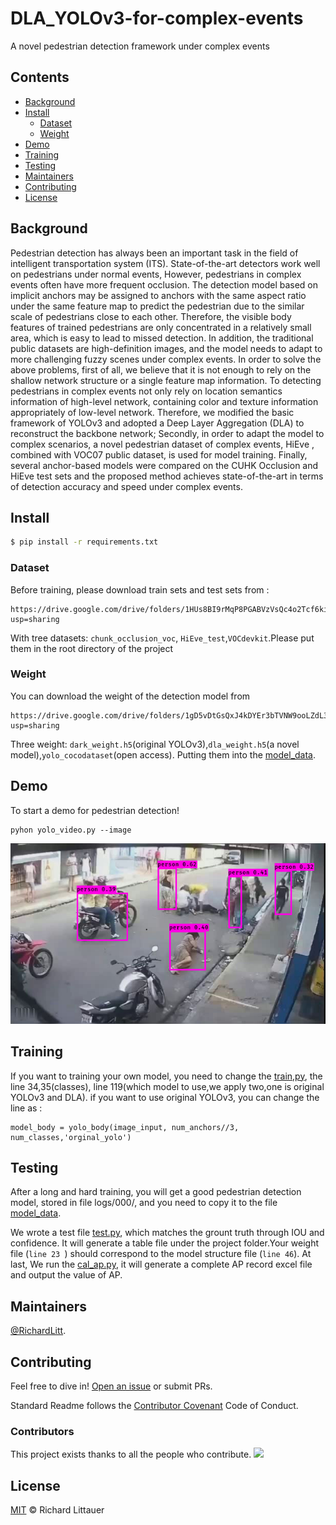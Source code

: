 # DLA_YOLOv3-for-complex-events
A novel pedestrian detection framework under complex events


## Contents

- [Background](#background)
- [Install](#install)
	- [Dataset](#dataset)
	- [Weight](#weight)
- [Demo](#demo)
- [Training](#train)
- [Testing](#test)
- [Maintainers](#maintainers)
- [Contributing](#contributing)
- [License](#license)

## Background

  Pedestrian detection has always been an important task in the field of intelligent transportation system (ITS). State-of-the-art detectors work well on pedestrians under normal events, However, pedestrians in complex events often have more frequent occlusion. The detection model based on implicit anchors may be assigned to anchors with the same aspect ratio under the same feature map to predict the pedestrian due to the similar scale of pedestrians close to each other. Therefore, the visible body features of trained pedestrians are only concentrated in a relatively small area, which is easy to lead to missed detection. In addition, the traditional public datasets are high-definition images, and the model needs to adapt to more challenging fuzzy scenes under complex events. In order to solve the above problems, first of all, we believe that it is not enough to rely on the shallow network structure or a single feature map information. To detecting pedestrians in complex events not only rely on location semantics information of high-level network, containing color and texture information appropriately of low-level network. Therefore, we modified the basic framework of YOLOv3 and adopted a Deep Layer Aggregation (DLA) to reconstruct the backbone network; Secondly, in order to adapt the model to complex scenarios, a novel pedestrian dataset of complex events, HiEve , combined with VOC07 public dataset, is used for model training. Finally, several anchor-based models were compared on the CUHK Occlusion and HiEve test sets and the proposed method achieves state-of-the-art in terms of detection accuracy and speed under complex events. 

## Install


```sh
$ pip install -r requirements.txt
```
### Dataset

Before training, please download train sets and test sets from :
```
https://drive.google.com/drive/folders/1HUs8BI9rMqP8PGABVzVsQc4o2Tcf6ki2?usp=sharing
```
With tree datasets: `chunk_occlusion_voc`, `HiEve_test`,`VOCdevkit`.Please put them in the root directory of the project

### Weight
You can download the weight of the detection model from 
```
https://drive.google.com/drive/folders/1gD5vDtGsQxJ4kDYEr3bTVNW9ooLZdL3H?usp=sharing
```
Three weight: `dark_weight.h5`(original YOLOv3),`dla_weight.h5`(a novel model),`yolo_cocodataset`(open access). Putting them into the [model_data](model_data).
## Demo

To start a demo for pedestrian detection!

```
pyhon yolo_video.py --image
```
![image](picture/3.png)


## Training

If you want to training your own model, you need to change the [train,py](train.py), the line 34,35(classes), line 119(which model to use,we apply two,one is original YOLOv3 and DLA). if you want to use original YOLOv3, you can change the line  as :
```
model_body = yolo_body(image_input, num_anchors//3, num_classes,'orginal_yolo')
```

## Testing 

After a long and hard training, you will get a good pedestrian detection model, stored in file logs/000/, and you need to copy it to the file [model_data](model_data).

We wrote a test file [test.py](test.py), which matches the grount truth through IOU and confidence. It will generate a table file under the project folder.Your weight file (`line 23 `) should correspond to the model structure file (`line 46`). At last, We run the [cal_ap.py](cal_ap.py), it will generate a complete AP record excel file and output the value of AP.


## Maintainers

[@RichardLitt](https://github.com/RichardLitt).

## Contributing

Feel free to dive in! [Open an issue](https://github.com/RichardLitt/standard-readme/issues/new) or submit PRs.

Standard Readme follows the [Contributor Covenant](http://contributor-covenant.org/version/1/3/0/) Code of Conduct.

### Contributors

This project exists thanks to all the people who contribute. 
<a href="https://github.com/RichardLitt/standard-readme/graphs/contributors"><img src="https://opencollective.com/standard-readme/contributors.svg?width=890&button=false" /></a>


## License

[MIT](LICENSE) © Richard Littauer
